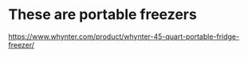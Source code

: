 # These are portable freezers

https://www.whynter.com/product/whynter-45-quart-portable-fridge-freezer/